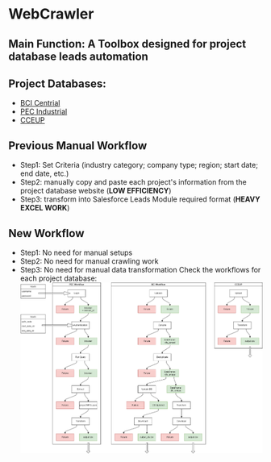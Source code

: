 # WebCrawler
## Main Function: A Toolbox designed for project database leads automation 
## Project Databases:
- [BCI Centrial](https://app-leadmanager.bcicentral.com/main/dashboard)
- [PEC Industrial](https://www.industrialinfo.com/)
- [CCEUP](http://www.cceup.com/)

## Previous Manual Workflow
- Step1: Set Criteria (industry category; company type; region; start date; end date, etc.)
- Step2: manually copy and paste each project's information from the project database website (**LOW EFFICIENCY**)
- Step3: transform into Salesforce Leads Module required format (**HEAVY EXCEL WORK**)

## New Workflow
- Step1: No need for manual setups
- Step2: No need for manual crawling work
- Step3: No need for manual data transformation
  Check the workflows for each project database:
  ![workflows](https://github.com/ZiningJin/WebCrawler/blob/main/workflows.png)

